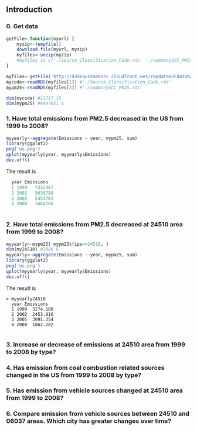 ## Introduction

### 0. Get data
```r
getFile<-function(myurl) {
    myzip<-tempfile()
    download.file(myurl, myzip)
    myfiles<-unzip(myzip)
    #myfiles is c('./Source_Classification_Code.rds' './summarySCC_PM25.rds')
}

myfiles<-getFile('http://d396qusza40orc.cloudfront.net/repdata%2Fdata%2FStormData.csv.bz2')
mycode<-readRDS(myfiles[1]) #'./Source_Classification_Code.rds'
mypm25<-readRDS(myfiles[2]) #'./summarySCC_PM25.rds'

dim(mycode) #11717 15
dim(mypm25) #6497651 6
```

### 1. Have total emissions from PM2.5 decreased in the US from 1999 to 2008?

```r
myyearly<-aggregate(Emissions ~ year, mypm25, sum)
library(ggplot2)
png('us.png')
qplot(myyearly$year, myyearly$Emissions)
dev.off()
```
The result is
```r
  year Emissions
  1 1999   7332967
  2 2002   5635780
  3 2005   5454703
  4 2008   3464206
  
```		
### 2. Have total emissions from PM2.5 decreased at 24510 area from 1999 to 2008?
```r
myyearly<-mypm25[ mypm25$fips==24510, ]
dim(my24510) #2096 6
myyearly<-aggregate(Emissions ~ year, mypm25, sum)
library(ggplot2)
png('us.png')
qplot(myyearly$year, myyearly$Emissions)
dev.off()
```
The result is
```
> myyearly24510
  year Emissions
  1 1999  3274.180
  2 2002  2453.916
  3 2005  3091.354
  4 2008  1862.282
  
```
### 3. Increase or decrease of emissions at 24510 area from 1999 to 2008 by type?

### 4. Has emission from coal combustion related sources changed in the US from 1999 to 2008 by type?
### 5. Has emission from vehicle sources changed at 24510 area from 1999 to 2008?
### 6. Compare emission from vehicle sources between 24510 and 06037 areas. Which city has greater changes over time?




